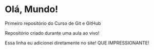 # Olá, Mundo!
 Primeiro repositório do Curso de Git e GitHub

 Repositório criado durante uma aula ao vivo!
 
 Essa linha eu adicionei diretamente no site! QUE IMPRESSIONANTE!
